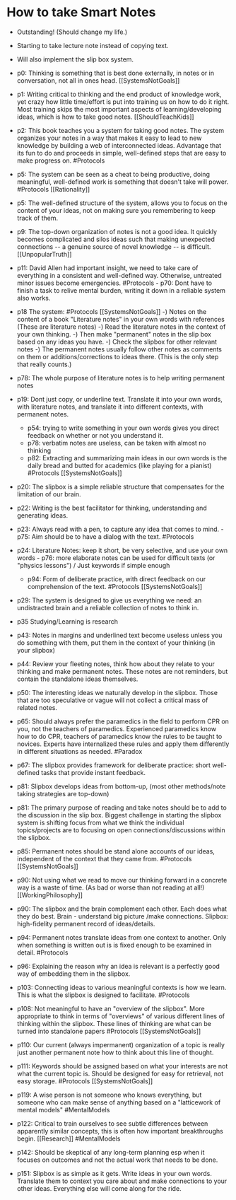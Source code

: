 # How to take Smart Notes

- Outstanding!  (Should change my life.)

- Starting to take lecture note instead of copying text.

- Will also implement the slip box system.

- p0: Thinking is something that is best done externally, in notes or in conversation, not all in ones head. [[SystemsNotGoals]]

- p1: Writing critical to thinking and the end product of knowledge work, yet crazy how little time/effort is put into training us on how to do it right. Most training skips the most important aspects of learning/developing ideas, which is how to take good notes. [[ShouldTeachKids]]

- p2: This book teaches you a system for taking good notes. The system organizes your notes in a way that makes it easy to lead to new knowledge by building a web of interconnected ideas. Advantage that its fun to do and proceeds in simple, well-defined steps that are easy to make progress on. #Protocols

- p5: The system can be seen as a cheat to being productive, doing meaningful, well-defined work is something that doesn't take will power. #Protocols [[Rationality]]

- p5: The well-defined structure of the system, allows you to focus on the content of your ideas, not on making sure you remembering to keep track of them.

- p9: The top-down organization of notes is not a good idea. It quickly becomes complicated and silos ideas such that making unexpected connections -- a genuine source of novel knowledge -- is difficult. [[UnpopularTruth]] 

- p11: David Allen had important insight, we need to take care of everything in a consistent and well-defined way. Otherwise, untreated minor issues become emergencies. #Protocols
      - p70: Dont have to finish a task to relive mental burden, writing it down in a reliable system also works.

- p18 The system: #Protocols [[SystemsNotGoals]]
  	 -) Notes on the content of a book "Literature notes" in your own words with references (These are literature notes) 
	 -) Read the literature notes in the context of your own thinking. 
	 -) Then make "permanent" notes in the slip box based on any ideas you have.
	 -) Check the slipbox for other relevant notes
       -) The permanent notes usually follow other notes as comments on them or additions/corrections to ideas there. (This is the only step that really counts.)

- p78: The whole purpose of literature notes is to help writing permanent notes

- p19: Dont just copy, or underline text. Translate it into your own words, with literature notes, and translate it into different contexts, with permanent notes.
   	 - p54: trying to write something in your own words gives you direct feedback on whether or not you understand it.
	 - p78: verbatim notes are useless, can be taken with almost no thinking
	 - p82: Extracting and summarizing main ideas in our own words is the daily bread and butted for academics (like playing for a pianist)
#Protocols [[SystemsNotGoals]]

- p20: The slipbox is a simple reliable structure that compensates for the limitation of our brain.

- p22: Writing is the best facilitator for thinking, understanding and generating ideas.

- p23: Always read with a pen, to capture any idea that comes to mind.
       - p75: Aim should be to have a dialog with the text.
#Protocols 

- p24: Literature Notes: keep it short, be very selective, and use your own words
       - p76: more elaborate notes can be used for difficult texts (or "physics lessons") / Just keywords if simple enough
	 - p94: Form of deliberate practice, with direct feedback on our comprehension of the text.
#Protocols [[SystemsNotGoals]]

- p29: The system is designed to give us everything we need: an undistracted brain and a reliable collection of notes to think in.

- p35  Studying/Learning is research

- p43: Notes in margins and underlined text become useless unless you do something with them, put them in the context of your thinking (in your slipbox)

- p44: Review your fleeting notes, think how about they relate to your thinking  and make permanent notes. These notes are not reminders, but contain the standalone ideas themselves.

- p50: The interesting ideas we naturally develop in the slipbox. Those that are too speculative or vague will not collect a critical mass of related notes.

- p65: Should always prefer the paramedics in the field to perform CPR on you, not the teachers of paramedics. Experienced paramedics know how to do CPR, teachers of paramedics know the rules to be taught to novices.  Experts have internalized these rules and apply them differently in different situations as needed.
#Paradox 

- p67: The slipbox provides framework for deliberate practice: short well-defined tasks that provide instant feedback.

- p81: Slipbox develops ideas from bottom-up, (most other methods/note taking strategies are top-down)

- p81: The primary purpose of reading and take notes should be to add to the discussion in the slip box. Biggest challenge in starting the slipbox system is shifting focus from what we think the individual topics/projects are to focusing on open connections/discussions within the slipbox.

- p85: Permanent notes should be stand alone accounts of our ideas, independent of the context that they came from.
#Protocols [[SystemsNotGoals]]

- p90: Not using what we read to move our thinking forward in a concrete way is a waste of time. (As bad or worse than not reading at all!)
[[WorkingPhilosophy]]

- p90: The slipbox and the brain complement each other. Each does what they do best. Brain - understand big picture /make connections. Slipbox: high-fidelity permanent record of ideas/details.

- p94: Permanent notes translate ideas from one context to another. Only when something is written out is is fixed enough to be examined in detail.
#Protocols

- p96: Explaining the reason why an idea is relevant is a perfectly good way of embedding them in the slipbox.

- p103: Connecting ideas to various meaningful contexts is how we learn. This is what the slipbox is designed to facilitate.
#Protocols

- p108: Not meaningful to have an "overview of the slipbox". More appropriate to think in terms of "overviews" of various different lines of thinking within the slipbox.
        These lines of thinking are what can be turned into standalone papers
#Protocols [[SystemsNotGoals]]

- p110: Our current (always impermanent) organization of a topic is really just another permanent note how to think about this line of thought.

- p111: Keywords should be assigned based on what your interests are not what the current topic is. Should be designed for easy for retrieval, not easy storage.
#Protocols [[SystemsNotGoals]]

- p119: A wise person is not someone who knows everything, but someone who can make sense of anything based on a "latticework of mental models"
#MentalModels

- p122: Critical to train ourselves to see subtle differences between apparently similar concepts, this is often how important breakthroughs begin.
[[Research]]  #MentalModels

- p142: Should be skeptical of any long-term planning esp when it focuses on outcomes and not the actual work that needs to be done.

- p151: Slipbox is as simple as it gets.  Write ideas in your own words. Translate them to context you care about and make connections to your other ideas. Everything else will come along for the ride.

